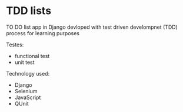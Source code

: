 # TDD lists
TO DO list app in Django
devloped with test driven develompnet (TDD) process for learning purposes



Testes:
- functional test 
- unit test


Technology used:
- Django
- Selenium
- JavaScript
- QUnit 


